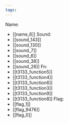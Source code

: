 ```yaml
---
tags:
---
```

Name:
- [[name_6]]
Sound:
- [[sound_143]]
- [[sound_130]]
- [[sound_7]]
- [[sound_6]]
- [[sound_38]]
- [[sound_26]]
Fn:
- [[t3133_function5]]
- [[t3133_function4]]
- [[t3133_function6]]
- [[t3133_function3]]
- [[t3133_function9]]
- [[t3133_function8]]
Flag:
- [[flag_1]]
- [[flag_9476]]
- [[flag_0]]
